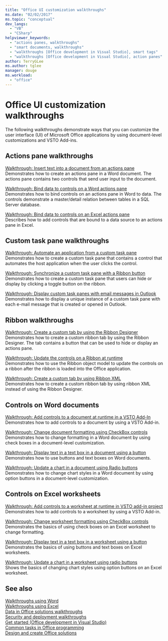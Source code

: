 ```yaml
---
title: "Office UI customization walkthroughs"
ms.date: "02/02/2017"
ms.topic: "conceptual"
dev_langs: 
  - "VB"
  - "CSharp"
helpviewer_keywords: 
  - "actions panes, walkthroughs"
  - "smart documents, walkthroughs"
  - "walkthroughs [Office development in Visual Studio], smart tags"
  - "walkthroughs [Office development in Visual Studio], action panes"
author: TerryGLee
ms.author: tglee
manager: douge
ms.workload: 
  - "office"
---
```

# Office UI customization walkthroughs
  The following walkthroughs demonstrate ways that you can customize the user interface (UI) of Microsoft Office applications by using document-level customizations and VSTO Add-ins.  
  
## Actions pane walkthroughs  
 [Walkthrough: Insert text into a document from an actions pane](../vsto/walkthrough-inserting-text-into-a-document-from-an-actions-pane.md)  
 Demonstrates how to create an actions pane in a Word document. The actions pane contains two controls that send user input to the document.  
  
 [Walkthrough: Bind data to controls on a Word actions pane](../vsto/walkthrough-binding-data-to-controls-on-a-word-actions-pane.md)  
 Demonstrates how to bind controls on an actions pane in Word to data. The controls demonstrate a master/detail relation between tables in a SQL Server database.  
  
 [Walkthrough: Bind data to controls on an Excel actions pane](../vsto/walkthrough-binding-data-to-controls-on-an-excel-actions-pane.md)  
 Describes how to add controls that are bound to a data source to an actions pane in Excel.  
  
## Custom task pane walkthroughs  
 [Walkthrough: Automate an application from a custom task pane](../vsto/walkthrough-automating-an-application-from-a-custom-task-pane.md)  
 Demonstrates how to create a custom task pane that contains a control that automates the host application when the user clicks the control.  
  
 [Walkthrough: Synchronize a custom task pane with a Ribbon button](../vsto/walkthrough-synchronizing-a-custom-task-pane-with-a-ribbon-button.md)  
 Demonstrates how to create a custom task pane that users can hide or display by clicking a toggle button on the ribbon.  
  
 [Walkthrough: Display custom task panes with email messages in Outlook](../vsto/walkthrough-displaying-custom-task-panes-with-e-mail-messages-in-outlook.md)  
 Demonstrates how to display a unique instance of a custom task pane with each e-mail message that is created or opened in Outlook.  
  
## Ribbon walkthroughs  
 [Walkthrough: Create a custom tab by using the Ribbon Designer](../vsto/walkthrough-creating-a-custom-tab-by-using-the-ribbon-designer.md)  
 Demonstrates how to create a custom ribbon tab by using the Ribbon Designer. The tab contains a button that can be used to hide or display an actions pane.  
  
 [Walkthrough: Update the controls on a Ribbon at runtime](../vsto/walkthrough-updating-the-controls-on-a-ribbon-at-run-time.md)  
 Demonstrates how to use the Ribbon object model to update the controls on a ribbon after the ribbon is loaded into the Office application.  
  
 [Walkthrough: Create a custom tab by using Ribbon XML](../vsto/walkthrough-creating-a-custom-tab-by-using-ribbon-xml.md)  
 Demonstrates how to create a custom ribbon tab by using ribbon XML instead of using the Ribbon Designer.  
  
## Controls on Word documents  
 [Walkthrough: Add controls to a document at runtime in a VSTO Add-In](../vsto/walkthrough-adding-controls-to-a-document-at-run-time-in-a-vsto-add-in.md)  
 Demonstrates how to add controls to a document by using a VSTO Add-in.  
  
 [Walkthrough: Change document formatting using CheckBox controls](../vsto/walkthrough-changing-document-formatting-using-checkbox-controls.md)  
 Demonstrates how to change formatting in a Word document by using check boxes in a document-level customization.  
  
 [Walkthrough: Display text in a text box in a document using a button](../vsto/walkthrough-displaying-text-in-a-text-box-in-a-document-using-a-button.md)  
 Demonstrates how to use buttons and text boxes on Word documents.  
  
 [Walkthrough: Update a chart in a document using Radio buttons](../vsto/walkthrough-updating-a-chart-in-a-document-using-radio-buttons.md)  
 Demonstrates how to change chart styles in a Word document by using option buttons in a document-level customization.  
  
## Controls on Excel worksheets  
 [Walkthrough: Add controls to a worksheet at runtime in VSTO add-in project](../vsto/walkthrough-adding-controls-to-a-worksheet-at-run-time-in-vsto-add-in-project.md)  
 Demonstrates how to add controls to a worksheet by using a VSTO Add-in.  
  
 [Walkthrough: Change worksheet formatting using CheckBox controls](../vsto/walkthrough-changing-worksheet-formatting-using-checkbox-controls.md)  
 Demonstrates the basics of using check boxes on an Excel worksheet to change formatting.  
  
 [Walkthrough: Display text in a text box in a worksheet using a button](../vsto/walkthrough-displaying-text-in-a-text-box-in-a-worksheet-using-a-button.md)  
 Demonstrates the basics of using buttons and text boxes on Excel worksheets.  
  
 [Walkthrough: Update a chart in a worksheet using radio buttons](../vsto/walkthrough-updating-a-chart-in-a-worksheet-using-radio-buttons.md)  
 Shows the basics of changing chart styles using option buttons on an Excel worksheet.  
  
## See also  
 [Walkthroughs using Word](../vsto/walkthroughs-using-word.md)   
 [Walkthroughs using Excel](../vsto/walkthroughs-using-excel.md)   
 [Data in Office solutions walkthroughs](../vsto/data-in-office-solutions-walkthroughs.md)   
 [Security and deployment walkthroughs](../vsto/security-and-deployment-walkthroughs.md)   
 [Get started &#40;Office development in Visual Studio&#41;](../vsto/getting-started-office-development-in-visual-studio.md)   
 [Common tasks in Office programming](../vsto/common-tasks-in-office-programming.md)   
 [Design and create Office solutions](../vsto/designing-and-creating-office-solutions.md)  
